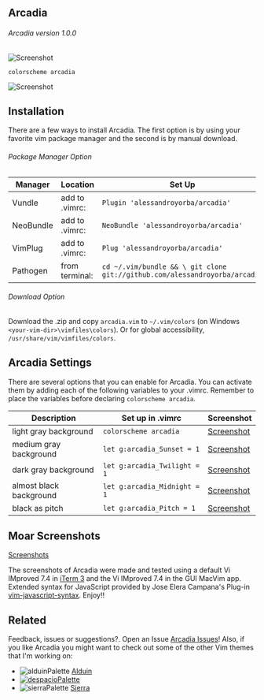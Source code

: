 Arcadia
------
###### Arcadia version 1.0.0
![Screenshot](https://cloud.githubusercontent.com/assets/11221489/21464468/aa5a2740-c932-11e6-8a71-3db340179e7a.png)
```VimL
colorscheme arcadia
```
![Screenshot](https://cloud.githubusercontent.com/assets/11221489/21473303/aa6924aa-caba-11e6-96b6-62da81d54bae.png)


Installation
---------------
There are a few ways to install Arcadia. The first option is by using your favorite vim package manager and the second is by manual download.

###### Package Manager Option
| Manager          | Location        | Set Up                                                                    |
|------------------|-----------------|---------------------------------------------------------------------------|
| Vundle           | add to .vimrc:  | `Plugin 'alessandroyorba/arcadia'`                                         |
| NeoBundle        | add to .vimrc:  | `NeoBundle 'alessandroyorba/arcadia'`                                      |
| VimPlug          | add to .vimrc:  | `Plug 'alessandroyorba/arcadia'`                                           |
| Pathogen         | from terminal:  | `cd ~/.vim/bundle && \ git clone git://github.com/alessandroyorba/arcadia` |

###### Download Option
Download the .zip and copy `arcadia.vim` to `~/.vim/colors` (on Windows `<your-vim-dir>\vimfiles\colors`). Or for global accessibility, `/usr/share/vim/vimfiles/colors`.

Arcadia Settings
---------------
There are several options that you can enable for Arcadia. You can activate them by adding each of the following variables to your .vimrc. Remember to place the variables before declaring `colorscheme arcadia`.

| Description                        | Set up in .vimrc                            | Screenshot                                                                |
|------------------------------------|------------------------------------------|---------------------------------------------------------------------------|
| light gray background              | `colorscheme arcadia`                    | [Screenshot](https://cloud.githubusercontent.com/assets/11221489/21473303/aa6924aa-caba-11e6-96b6-62da81d54bae.png)|
| medium gray background             | `let g:arcadia_Sunset = 1`               | [Screenshot](https://cloud.githubusercontent.com/assets/11221489/21473305/b0574072-caba-11e6-8036-21c8f585c623.png)|
| dark  gray background              | `let g:arcadia_Twilight = 1`             | [Screenshot](https://cloud.githubusercontent.com/assets/11221489/21473307/b605f892-caba-11e6-8387-31b50906050b.png)|
| almost black background            | `let g:arcadia_Midnight = 1`             | [Screenshot](https://cloud.githubusercontent.com/assets/11221489/21473309/bbd67012-caba-11e6-823b-3e40ec3aba6e.png)|
| black as pitch                     | `let g:arcadia_Pitch = 1`                | [Screenshot](https://cloud.githubusercontent.com/assets/11221489/21473311/c1a4ae5a-caba-11e6-973b-df2ed46a7cf2.png)|

Moar Screenshots
----------------
[Screenshots](https://github.com/AlessandroYorba/Arcadia/issues/1)

The screenshots of Arcadia were made and tested using a default Vi IMproved 7.4 in [iTerm 3](https://www.iterm2.com) and the Vi IMproved 7.4 in the GUI MacVim app. Extended syntax for JavaScript provided by Jose Elera Campana's Plug-in [vim-javascript-syntax](https://github.com/jelera/vim-javascript-syntax). Enjoy!!

Related 
-------
Feedback, issues or suggestions?. Open an Issue [Arcadia Issues](https://github.com/AlessandroYorba/Arcadia/issues)! Also, if you like Arcadia you might want to check out some of the other Vim themes that I'm working on:
* ![alduinPalette](https://cloud.githubusercontent.com/assets/11221489/21464544/105be1bc-c935-11e6-88c9-763d83a919ce.png) [Alduin](https://github.com/AlessandroYorba/Alduin)
* [![despacioPalette](https://cloud.githubusercontent.com/assets/11221489/21478144/5ac3afe0-cafd-11e6-90b2-e19411e3e0a3.png)](https://github.com/AlessandroYorba/Despacio)
* ![sierraPalette](https://cloud.githubusercontent.com/assets/11221489/21464553/68817d84-c935-11e6-9419-9e2537696e2d.png) [Sierra](https://github.com/AlessandroYorba/Sierra)
